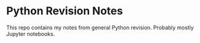 # Python Revision Notes

This repo contains my notes from general Python revision. Probably mostly Jupyter notebooks.
